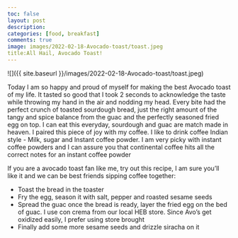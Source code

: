 ```yaml
---
toc: false
layout: post
description: 
categories: [food, breakfast]
comments: true
image: images/2022-02-18-Avocado-toast/toast.jpeg
title:All Hail, Avocado Toast!
---
```


![]({{ site.baseurl }}/images/2022-02-18-Avocado-toast/toast.jpeg)

Today I am so happy and proud of myself for making the best Avocado toast of my life. It tasted so good that I took 2 seconds to acknowledge the taste while throwing my hand in the air and nodding my head. Every bite had the perfect crunch of toasted sourdough bread, just the right amount of the tangy and spice balance from the guac and the perfectly seasoned fried egg on top. I can eat this everyday, sourdough and guac are match made in heaven. I paired this piece of joy with my coffee. I like to drink coffee Indian style - Milk, sugar and Instant coffee powder. I am very picky with instant coffee powders and I can assure you that continental coffee hits all the correct notes for an instant coffee powder

If you are a avocado toast fan like me, try out this recipe, I am sure you’ll like it and we can be best friends sipping coffee together:

- Toast the bread in the toaster
- Fry the egg, season it with salt, pepper and roasted sesame seeds
- Spread the guac once the bread is ready, layer the fried egg on the bed of guac. I use con crema from    our local HEB store. Since Avo’s get oxidized easily, I prefer using store brought
- Finally add some more sesame seeds and drizzle siracha on it